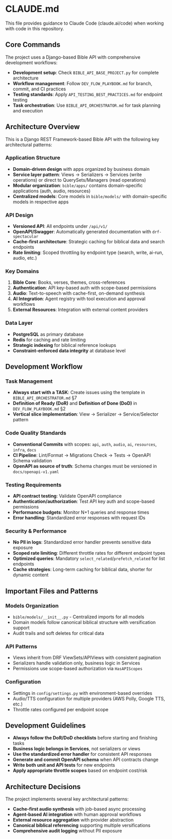 # CLAUDE.md

This file provides guidance to Claude Code (claude.ai/code) when working with code in this repository.

## Core Commands

The project uses a Django-based Bible API with comprehensive development workflows:

- **Development setup**: Check `BIBLE_API_BASE_PROJECT.py` for complete architecture
- **Workflow management**: Follow `DEV_FLOW_PLAYBOOK.md` for branch, commit, and CI practices  
- **Testing standards**: Apply `API_TESTING_BEST_PRACTICES.md` for endpoint testing
- **Task orchestration**: Use `BIBLE_API_ORCHESTRATOR.md` for task planning and execution

## Architecture Overview

This is a Django REST Framework-based Bible API with the following key architectural patterns:

### Application Structure
- **Domain-driven design** with apps organized by business domain
- **Service layer pattern**: Views → Serializers → Services (write operations) or direct to QuerySets/Managers (read operations) 
- **Modular organization**: `bible/apps/` contains domain-specific applications (auth, audio, resources)
- **Centralized models**: Core models in `bible/models/` with domain-specific models in respective apps

### API Design
- **Versioned API**: All endpoints under `/api/v1/`
- **OpenAPI/Swagger**: Automatically generated documentation with `drf-spectacular`
- **Cache-first architecture**: Strategic caching for biblical data and search endpoints
- **Rate limiting**: Scoped throttling by endpoint type (search, write, ai-run, audio, etc.)

### Key Domains
1. **Bible Core**: Books, verses, themes, cross-references
2. **Authentication**: API key-based auth with scope-based permissions  
3. **Audio**: Text-to-speech with cache-first, on-demand synthesis
4. **AI Integration**: Agent registry with tool execution and approval workflows
5. **External Resources**: Integration with external content providers

### Data Layer
- **PostgreSQL** as primary database
- **Redis** for caching and rate limiting
- **Strategic indexing** for biblical reference lookups
- **Constraint-enforced data integrity** at database level

## Development Workflow

### Task Management
- **Always start with a TASK**: Create issues using the template in `BIBLE_API_ORCHESTRATOR.md` §7
- **Definition of Ready (DoR)** and **Definition of Done (DoD)** in `DEV_FLOW_PLAYBOOK.md` §2
- **Vertical slice implementation**: View → Serializer → Service/Selector pattern

### Code Quality Standards
- **Conventional Commits** with scopes: `api`, `auth`, `audio`, `ai`, `resources`, `infra`, `docs`
- **CI Pipeline**: Lint/Format → Migrations Check → Tests → OpenAPI Schema validation
- **OpenAPI as source of truth**: Schema changes must be versioned in `docs/openapi-v1.yaml`

### Testing Requirements
- **API contract testing**: Validate OpenAPI compliance
- **Authentication/authorization**: Test API key auth and scope-based permissions
- **Performance budgets**: Monitor N+1 queries and response times
- **Error handling**: Standardized error responses with request IDs

### Security & Performance
- **No PII in logs**: Standardized error handler prevents sensitive data exposure
- **Scoped rate limiting**: Different throttle rates for different endpoint types
- **Optimized queries**: Mandatory `select_related`/`prefetch_related` for list endpoints
- **Cache strategies**: Long-term caching for biblical data, shorter for dynamic content

## Important Files and Patterns

### Models Organization
- `bible/models/__init__.py` - Centralized imports for all models
- Domain models follow canonical biblical structure with versification support
- Audit trails and soft deletes for critical data

### API Patterns
- Views inherit from DRF ViewSets/APIViews with consistent pagination
- Serializers handle validation only, business logic in Services
- Permissions use scope-based authorization via `HasAPIScopes`

### Configuration
- Settings in `config/settings.py` with environment-based overrides
- Audio/TTS configuration for multiple providers (AWS Polly, Google TTS, etc.)
- Throttle rates configured per endpoint scope

## Development Guidelines

- **Always follow the DoR/DoD checklists** before starting and finishing tasks
- **Business logic belongs in Services**, not serializers or views
- **Use the standardized error handler** for consistent API responses
- **Generate and commit OpenAPI schema** when API contracts change
- **Write both unit and API tests** for new endpoints
- **Apply appropriate throttle scopes** based on endpoint cost/risk

## Architecture Decisions

The project implements several key architectural patterns:
- **Cache-first audio synthesis** with job-based async processing
- **Agent-based AI integration** with human approval workflows  
- **External resource aggregation** with provider abstraction
- **Canonical biblical referencing** supporting multiple versifications
- **Comprehensive audit logging** without PII exposure